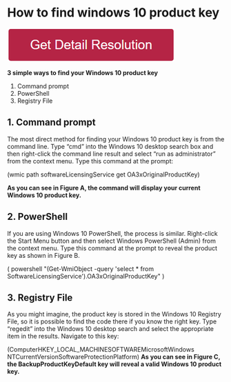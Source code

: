 
# How to find windows 10 product key

[![how to find windows 10 product key](redd.png)](https://icncomputer.com/how-to-find-windows-10-product-key/)


**3 simple ways to find your Windows 10 product key**


1. Command prompt
2. PowerShell
3. Registry File


## 1. Command prompt
The most direct method for finding your Windows 10 product key is from the command line. Type “cmd” into the Windows 10 desktop search box and then right-click the command line result and select “run as administrator” from the context menu. Type this command at the prompt:

(wmic path softwareLicensingService get OA3xOriginalProductKey)

**As you can see in Figure A, the command will display your current Windows 10 product key.**


## 2. PowerShell

If you are using Windows 10 PowerShell, the process is similar. Right-click the Start Menu button and then select Windows PowerShell (Admin) from the context menu. Type this command at the prompt to reveal the product key as shown in Figure B.

( powershell "(Get-WmiObject -query 'select * from SoftwareLicensingService').OA3xOriginalProductKey" )


## 3. Registry File

As you might imagine, the product key is stored in the Windows 10 Registry File, so it is possible to find the code there if you know the right key. Type “regedit” into the Windows 10 desktop search and select the appropriate item in the results. Navigate to this key:

(ComputerHKEY_LOCAL_MACHINESOFTWAREMicrosoftWindows NTCurrentVersionSoftwareProtectionPlatform)
**As you can see in Figure C, the BackupProductKeyDefault key will reveal a valid Windows 10 product key.**
